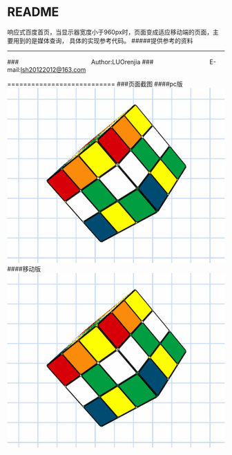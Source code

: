README
===========================
响应式百度首页，当显示器宽度小于960px时，页面变成适应移动端的页面，主要用到的是媒体查询，
具体的实现参考代码。
#####提供参考的资料

****
###　　　　　　　　　　　　Author:LUOrenjia
###　　　　　　　　　 E-mail:lsh20122012@163.com

===========================
###页面截图
####pc版
![](https://github.com/LUOrenjia/3D-Cube/blob/master/3dCube.gif)
####移动版
![](https://github.com/LUOrenjia/3D-Cube/blob/master/3dCube.gif)